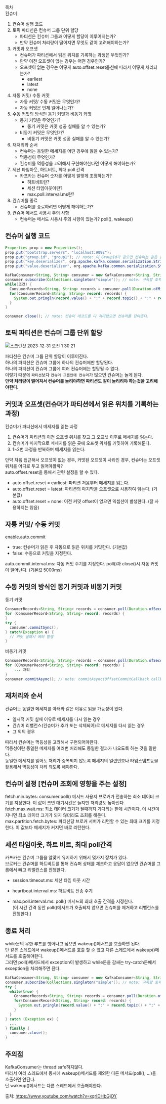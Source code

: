 목차 </br>
컨슈머 
1. 컨슈머 실행 코드
2. 토픽 파티션은 컨슈머 그룹 단위 할당
    - 파티션은 컨슈머 그룹과 어떻게 할당이 이루어지는가?
    - 만약 컨슈머 처리량이 떨어지면 무엇도 같이 고려해야하는가?
3. 커밋과 오프셋
   - 컨슈머가 파티션에서 읽은 위치를 기록하는 과정은 무엇인가?
   - 만약 이전 오프셋이 없는 경우는 어떤 경우인가?
   - 오프셋이 없는 경우는 어떻게 auto.offset.reset옵션에 따라서 어떻게 처리되는가?
       - earliest
       - latest
       - none
4. 자동 커밋/ 수동 커밋
   - 자동 커밋/ 수동 커밋은 무엇인가?
   - 자동 커밋은 언제 일어나는가?
5. 수동 커밋의 방식인 동기 커밋과 비동기 커밋
   - 동기 커밋은 무엇인가?
     - 동기 커밋은 커밋 성공 실패를 알 수 있는가?
   - 비동기 커밋은 무엇인가?
     - 비동기 커밋은 커밋 성공 실패를 알 수 있는가?
6. 재처리와 순서
   - 컨슈머는 동일한 메세지를 어떤 경우에 읽을 수 있는가?
   - 멱등성이 무엇인가?
   - 컨슈머를 멱등성을 고려해서 구현해야한다면 어떻게 해야하는가?
7. 세션 타임아웃, 하트비트, 최대 poll 간격
   - 카프카는 컨슈머 숫자를 어떻게 알맞게 조정하는가?
       - 하트비트란?
       - 세션 타임아웃이란? 
       - max.poll.interval.ms란?
8. 컨슈머를 종료
   - 컨슈머를 종료하려면 어떻게 해야하는가?
9. 컨슈머 메서드 사용시 주의 사항
   - 컨슈머는 메서드 사용시 주의 사항이 있는가? poll(), wakeup()

## 컨슈머 실행 코드

```java
Properties prop = new Properties();
prop.put("bootstrap.servers", "localhost:9092");
prop.put("group.id", "group1"); // note: 이 GroupId가 같으면 컨슈머는 같은 컨슈머 그룹에 묶인다.
prop.put("key.deserializer", org.apache.kafka.common.serialization.StringDeserializer");
prop.put("value.deserializer", org.apache.kafka.common.serialization.StringDeserializer");

KafkaConsumer<String, String> consumer = new KafkaConsumer<String, String>(prop);
consumer.subscribe(Collections.singleton("simple")); // note: 구독할 토픽의 목록을 지정한다. 여기서는 1개만 지정했음
while(조건) {
  ConsumerRecords<String, String> records = consumer.poll(Duration.ofMilis(100));
  for(ConsumerRecord<String, String> record: records) {
    System.out.pringln(record.value() + ":" + record.topic() + ":" + record.partition() + ":" + record.offset()); // note: 컨슈머 레코드를 읽어서 출력한다.
  }
}

consumer.close(); // note: 컨슈머 레코드를 다 처리했으면 컨슈머를 닫아준다.
```

## 토픽 파티션은 컨슈머 그룹 단위 할당

![스크린샷 2023-12-31 오전 1 30 21](https://github.com/JinSung-Hwang/today-i-learn/assets/29647648/ef763f38-9b24-4436-930c-b18a87e29a46)


파티션은 컨슈머 그룹 단위 할당이 이루어진다. </br>
하나의 파티션은 컨슈머 그룹에 하나의 컨슈머에만 할당된다. </br>
하나의 파티션이 컨슈머 그룹에 여러 컨슈머에는 할당될 수 없다. </br>
이렇기 때문에 `파티션`보다 `컨슈머 그룹안에 컨슈머`가 많으면 컨슈머는 놀게 된다. </br>
**만약 처리량이 떨어져서 컨슈머를 늘려야하면 파티션도 같이 늘리려야 하는것을 고려해야한다.** </br>

## 커밋과 오프셋(컨슈머가 파티션에서 읽은 위치를 기록하는 과정)

컨슈머가 파티션에서 메세지를 읽는 과정
1. 컨슈머가 파티션의 이전 오프셋 위치를 찾고 그 오프셋 이후로 메세지를 읽는다. 
2. 컨슈머가 마지막으로 메세지를 읽은 곳에 오프셋 위치를 커밋하여 기록해둔다.
3. 1~2번 과정을 반복하며 메세지를 읽는다.

만약 처음 접근해서 오프셋이 없는 경우, 커밋된 오프셋이 사라진 경우, 컨슈머는 오프셋 위치를 어디로 두고 읽어야할까? </br>
auto.offset.reset을 통해서 관련 설정을 할 수 있다.

- auto.offset.reset = earliest: 파티션 처음부터 메세지를 읽는다.
- auto.offset.reset = latest: 파티션의 마지막을 오프셋으로 사용하여 읽는다. (기본값)
- auto.offset.reset = none: 이전 커밋 offset이 없으면 익셉션이 발생한다. (잘 사용하지는 않음)

## 자통 커밋/ 수동 커밋

enable.auto.commit 
- true: 컨슈머가 읽은 후 자동으로 읽은 위치를 커밋한다. (기본값)
- false: 수동으로 커밋을 지정한다.

auto.commit.interval.ms: 자동 커밋 주기를 지정한다. poll()과 close()시 자동 커밋이 일어난다. (기본값 5000ms) 

## 수동 커밋의 방식인 동기 커밋과 비동기 커밋
동기 커밋 
```java
ConsumerRecords<String, String> records = consumer.poll(Duration.ofSeconds(1));
for (ConsumerRecord<String, String> record: records) {
}
try {
  consumer.commitSync();
} catch(Exception e) {
  // 커밋 실패시 에러 발생
}
```
비동기 커밋
```java
ConsumerRecords<String, String> records = consumer.poll(Duration.ofSeconds(1));
for (COnsumerRecord<String, String> record: records) {
    ... 처리
}
consumer.commitAsync(); // note: commitAsync(OffsetCommitCallback callback) 성공 실패를 알기위해서는 콜백 메서드를 넣어서 확인해야한다.

```

## 재처리와 순서

컨슈머는 동일한 메세지를 아래와 같은 이유로 읽을 가능성이 있다. </br>
- 일시적 커밋 실패 이유로 메세지를 다시 읽는 경우
- 컨슈머 리밸런스(컨슈머가 추가 또는 삭제되어)로 메세지를 다시 읽는 경우
- 그 외의 경우

따라서 컨슈머는 멱등성을 고려해서 구현되어야한다. </br>
멱등성이란 동일한 메세지를 여러번 처리해도 동일한 결과가 나오도록 하는 것을 말한다. </br>
동일한 메세지를 읽어도 처리가 중복되지 않도록 메세지의 일련번호나 타임스탬프등을 활용해서 멱등성이 처리 되도록 해야한다. </br>

## 컨슈머 설정 [컨슈머 조회에 영향을 주는 설정]

fetch.min.bytes: consumer.poll() 메서드 사용지 브로커가 전송하는 최소 데이터 크기를 지정한다. 이 값이 크면 대기시간은 늘지만 처리량도 높아진다. </br>
fetch.max.wait.ms: 최소 데이터 크기가 될때까지 기다리는 한계 시간이다. 이 시간이 지나면 최소 데이터 크기가 되지 않더라도 조회를 해온다. </br>
max.partition.fetch.bytes: 파티션당 브로커 서버가 리턴할 수 있는 최대 크기를 지정한다. 이 값보다 메세지가 커지면 바로 리턴한다. </br>

## 세션 타임아웃, 하트 비트, 최대 poll간격

카프카는 컨슈머 그룹을 알맞게 유지하기 위해서 몇가지 장치가 있다. </br>
브로커는 컨슈머를 하트비트를 통해 컨슈머 상태를 체크하고 응답이 없으면 컨슈머를 그룹에서 뺴고 리밸런스를 진행한다.

- session.timeout.ms: 세션 타임 아웃 시간 </br>
- heartbeat.interval.ms: 하트비트 전송 주기

- max.poll.interval.ms: poll() 메서드의 최대 호출 간격을 지정한다. </br>
  (이 시간 간격 동안 poll()메서드가 호출되지 않으면 컨슈머를 제거하고 리밸런스를 진행한다.)

## 종료 처리

while문의 무한 루프를 벗어나고 싶으면 wakeup()메서드를 호출하면 된다.</br> 
단 같은 스레드에서 wakeup()메서드를 호출 할 순 없고 다른 스레드에서 wakeup()메서드를 호출해야한다.</br>
그러면 poll()메서드에서 exception이 발생하고 while문을 감싸는 try-catch문에서 exception을 처리해주면 된다. </br>

```java
KafkaConsumer<String, String> consumer = new KafkaConsumer<String, String>(prop);
consumer.subscribe(Collections.singleton("simple")); // note: 구독할 토픽의 목록을 지정한다. 여기서는 1개만 지정했음
try {
  while(true) {
    ConsumerRecords<String, String> records = consumer.poll(Duration.ofMilis(100)); // note: kafka를 닫고 싶으면 다른 스레드에서 wakeup()메서드를 호출해서 poll()에서 exception이 발생하도록 한다.
    for(ConsumerRecord<String, String> record: records) {
      System.out.pringln(record.value() + ":" + record.topic() + ":" + record.partition() + ":" + record.offset()); // note: 컨슈머 레코드를 읽어서 출력한다.
    }
  }
} catch (Exception ex) {
  ...
} finally {
  consumer.close(); 
}
```

## 주의점

KafkaConsumer는 thread safe하지않다. </br>
따라서 여러 스레드에서 동시에 wakeup()메서드를 제외한 다른 메서드(poll(), ...)을 호출하면 안된다. </br>
단 wakeup()메서드는 다른 스레드에서 호출해야한다. </br>

출처: https://www.youtube.com/watch?v=xqrIDHbGjOY